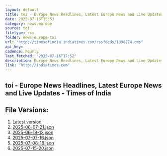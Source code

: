 ```yaml
---
layout: default
title: toi - Europe News Headlines, Latest Europe News and Live Updates - Times of India
date: 2025-07-16T15:53
category: news-europe
source: toi
filetype: rss
folder: news-europe-toi
url: "http://timesofindia.indiatimes.com/rssfeeds/1898274.cms"
api_key: 
cadence: hourly
last_fetched: "2025-07-16T17:52"
description: Europe News Headlines, Latest Europe News and Live Updates - Times of India
link: "http://indiatimes.com"
---
```


## toi - Europe News Headlines, Latest Europe News and Live Updates - Times of India

<div id="data-chart"></div>
<div id="data-table"></div>
<script>
document.addEventListener('DOMContentLoaded', function(){
  document.getElementById('data-table').textContent = 'This source isn't supported for tables yet.';
});
</script>

## File Versions:
1. [Latest version](./latest.json)
2. [2025-06-07-21.json](./2025-06-07-21.json)
3. [2025-06-18-13.json](./2025-06-18-13.json)
4. [2025-07-07-16.json](./2025-07-07-16.json)
5. [2025-07-08-18.json](./2025-07-08-18.json)
6. [2025-07-15-20.json](./2025-07-15-20.json)

